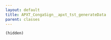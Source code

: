 ```yaml
---
layout: default
title: APXT_CongaSign__apxt_tst_generateData
parent: classes
---
```


```(hidden)```
